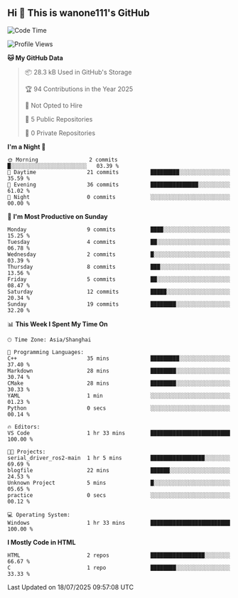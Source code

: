## Hi  👋 This is wanone111's GitHub



<!--
**wanone111/wanone111** is a ✨ _special_ ✨ repository because its `README.md` (this file) appears on your GitHub profile.

Here are some ideas to get you started:

- 🔭 I’m currently working on ...
- 🌱 I’m currently learning ...
- 👯 I’m looking to collaborate on ...
- 🤔 I’m looking for help with ...
- 💬 Ask me about ...
- 📫 How to reach me: ...
- 😄 Pronouns: ...
- ⚡ Fun fact: ...
-->



<!--START_SECTION:waka-->
![Code Time](http://img.shields.io/badge/Code%20Time-17%20hrs%2027%20mins-blue)

![Profile Views](http://img.shields.io/badge/Profile%20Views-0-blue)

**🐱 My GitHub Data** 

> 📦 28.3 kB Used in GitHub's Storage 
 > 
> 🏆 94 Contributions in the Year 2025
 > 
> 🚫 Not Opted to Hire
 > 
> 📜 5 Public Repositories 
 > 
> 🔑 0 Private Repositories 
 > 
**I'm a Night 🦉** 

```text
🌞 Morning                2 commits           █░░░░░░░░░░░░░░░░░░░░░░░░   03.39 % 
🌆 Daytime                21 commits          █████████░░░░░░░░░░░░░░░░   35.59 % 
🌃 Evening                36 commits          ███████████████░░░░░░░░░░   61.02 % 
🌙 Night                  0 commits           ░░░░░░░░░░░░░░░░░░░░░░░░░   00.00 % 
```
📅 **I'm Most Productive on Sunday** 

```text
Monday                   9 commits           ████░░░░░░░░░░░░░░░░░░░░░   15.25 % 
Tuesday                  4 commits           ██░░░░░░░░░░░░░░░░░░░░░░░   06.78 % 
Wednesday                2 commits           █░░░░░░░░░░░░░░░░░░░░░░░░   03.39 % 
Thursday                 8 commits           ███░░░░░░░░░░░░░░░░░░░░░░   13.56 % 
Friday                   5 commits           ██░░░░░░░░░░░░░░░░░░░░░░░   08.47 % 
Saturday                 12 commits          █████░░░░░░░░░░░░░░░░░░░░   20.34 % 
Sunday                   19 commits          ████████░░░░░░░░░░░░░░░░░   32.20 % 
```


📊 **This Week I Spent My Time On** 

```text
🕑︎ Time Zone: Asia/Shanghai

💬 Programming Languages: 
C++                      35 mins             █████████░░░░░░░░░░░░░░░░   37.40 % 
Markdown                 28 mins             ████████░░░░░░░░░░░░░░░░░   30.74 % 
CMake                    28 mins             ████████░░░░░░░░░░░░░░░░░   30.33 % 
YAML                     1 min               ░░░░░░░░░░░░░░░░░░░░░░░░░   01.23 % 
Python                   0 secs              ░░░░░░░░░░░░░░░░░░░░░░░░░   00.14 % 

🔥 Editors: 
VS Code                  1 hr 33 mins        █████████████████████████   100.00 % 

🐱‍💻 Projects: 
serial_driver_ros2-main  1 hr 5 mins         █████████████████░░░░░░░░   69.69 % 
blogfile                 22 mins             ██████░░░░░░░░░░░░░░░░░░░   24.53 % 
Unknown Project          5 mins              █░░░░░░░░░░░░░░░░░░░░░░░░   05.65 % 
practice                 0 secs              ░░░░░░░░░░░░░░░░░░░░░░░░░   00.12 % 

💻 Operating System: 
Windows                  1 hr 33 mins        █████████████████████████   100.00 % 
```

**I Mostly Code in HTML** 

```text
HTML                     2 repos             █████████████████░░░░░░░░   66.67 % 
C                        1 repo              ████████░░░░░░░░░░░░░░░░░   33.33 % 
```




 Last Updated on 18/07/2025 09:57:08 UTC
<!--END_SECTION:waka-->

